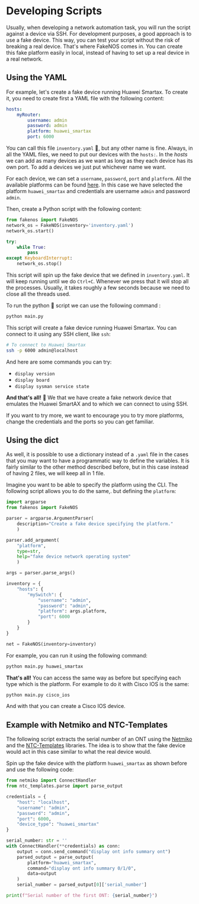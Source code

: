 # Developing Scripts

Usually, when developing a network automation task, you will run the script against a device via SSH. For development purposes, a good approach is to use a fake device. This way, you can test your script without the risk of breaking a real device. That's where FakeNOS comes in. You can create this fake platform easily in local, instead of having to set up a real device in a real network.

## Using the YAML

For example, let's create a fake device running Huawei Smartax. To create it, you need to create first a YAML file with the following content:
```yaml
hosts:
    myRouter:
        username: admin
        password: admin
        platform: huawei_smartax
        port: 6000
```
You can call this file `inventory.yaml` 📕, but any other name is fine. Always, in all the YAML files,
we need to put our devices with the `hosts:`. In the *hosts* we can add as many devices as we want
as long as they each device has its own port. To add a devices we just put whichever name we want.

For each device, we can set a `username`, `password`, `port` and `platform`. All the available platforms can be found [here](/platforms). In this case we have selected the platform `huawei_smartax` and credentials are username `admin` and password `admin`.

Then, create a Python script with the following content:
```python
from fakenos import FakeNOS
network_os = FakeNOS(inventory='inventory.yaml')
network_os.start()

try:
    while True:
        pass
except KeyboardInterrupt:
    network_os.stop()
```
This script will spin up the fake device that we defined in `inventory.yaml`. It will keep running until we do `Ctrl+C`. Whenever we press that it will stop all the processes. Usually, it takes roughly a few seconds because we need to close all the threads used.

To run the python :snake: script we can use the following command :
```bash
python main.py
```

This script will create a fake device running Huawei Smartax. You can connect to it using any SSH client, like `ssh`:
```bash
# To connect to Huawei Smartax
ssh -p 6000 admin@localhost
```

And here are some commands you can try:

-  `display version`
-  `display board`
-  `display sysman service state`

**And that's all!** 💅 We that we have create a fake network device that emulates the Huawei SmartAX and to which we can connect to using SSH.

If you want to try more, we want to encourage you to try more platforms, change the credentials and the ports so you can get familiar.

## Using the dict
As well, it is possible to use a dictionary instead of a `.yaml` file in the cases that you may want to have a programmatic way to define the variables. It is fairly similar to the other method described before, but in this case instead of having 2 files, we will keep all in 1 file.

Imagine you want to be able to specify the platform using the CLI. The following script allows you to do the same,. but defining the `platform`:

```python
import argparse
from fakenos import FakeNOS

parser = argparse.ArgumentParser(
    description="Create a fake device specifying the platform."
    )

parser.add_argument(
    "platform", 
    type=str, 
    help="fake device network operating system"
    )

args = parser.parse_args()

inventory = {
    "hosts": {
        "mySwitch": {
            "username": "admin",
            "password": "admin",
            "platform": args.platform,
            "port": 6000
        }
    }
}

net = FakeNOS(inventory=inventory)
```

For example, you can run it using the following command:
```bash
python main.py huawei_smartax
```

**That's all!** You can access the same way as before but specifying each type which is the platform. For example to do it with Cisco IOS is the same:

```bash
python main.py cisco_ios
```

And with that you can create a Cisco IOS device.

## Example with Netmiko and NTC-Templates
The following script extracts the serial number of an ONT using the [Netmiko](https://github.com/ktbyers/netmiko) and the [NTC-Templates](https://github.com/networktocode/ntc-templates) libraries. The idea is to show that the fake device would act in this case similar to what the real device would.

Spin up the fake device with the platform `huawei_smartax` as shown before and use the following code:
```python
from netmiko import ConnectHandler
from ntc_templates.parse import parse_output

credentials = {
    "host": "localhost",
    "username": "admin",
    "password": "admin",
    "port": 6000,
    "device_type": "huawei_smartax"
}

serial_number: str = ''
with ConnectHandler(**credentials) as conn:
    output = conn.send_command("display ont info summary ont")
    parsed_output = parse_output(
        platform="huawei_smartax", 
        command="display ont info summary 0/1/0", 
        data=output
    )
    serial_number = parsed_output[0]['serial_number']

print(f"Serial number of the first ONT: {serial_number}")
```